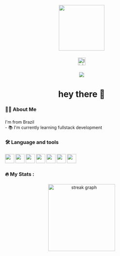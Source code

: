 <div align="center">
  <img height="150" src="https://media.giphy.com/media/M9gbBd9nbDrOTu1Mqx/giphy.gif"  />
</div>

###

<div align="center">
  <a href="https://www.linkedin.com/in/wender-vieira-marques-j%C3%BAnior-2a72b122b/" target="_blank">
    <img src="https://img.shields.io/static/v1?message=LinkedIn&logo=linkedin&label=&color=0077B5&logoColor=white&labelColor=&style=for-the-badge" height="25" alt="linkedin logo" />
  </a>
</div>


###

<div align="center">
  <img src="https://visitor-badge.laobi.icu/badge?page_id=wender13.springbank&"  />
</div>

###

<h1 align="center">hey there 👋</h1>

###

<h3 align="left">👩‍💻  About Me</h3>

###

<p align="left">I'm from Brazil<br>- 📚 I'm currently learning fullstack development</p>

###

<h3 align="left">🛠 Language and tools</h3>

###

<div align="left">
  <img width="30" src="https://cdn.jsdelivr.net/gh/devicons/devicon@latest/icons/java/java-original.svg" />
  <img width="30" src="https://cdn.jsdelivr.net/gh/devicons/devicon@latest/icons/spring/spring-original.svg" />
  <img width="30" src="https://cdn.jsdelivr.net/gh/devicons/devicon@latest/icons/reactbootstrap/reactbootstrap-original.svg" />
  <img width="30" src="https://cdn.jsdelivr.net/gh/devicons/devicon@latest/icons/javascript/javascript-original.svg" />
  <img width="30" src="https://cdn.jsdelivr.net/gh/devicons/devicon@latest/icons/mongodb/mongodb-original.svg" />
  <img width="30" src="https://cdn.jsdelivr.net/gh/devicons/devicon@latest/icons/typescript/typescript-original.svg" />
  <img width="30" src="https://cdn.jsdelivr.net/gh/devicons/devicon@latest/icons/linux/linux-original.svg" />
</div>

###

<h3 align="left">🔥   My Stats :</h3>

###

<div align="center">
  <img src="https://streak-stats.demolab.com?user=maurodesouza&locale=en&mode=daily&theme=dark&hide_border=false&border_radius=5&order=3" height="220" alt="streak graph"  />
</div>

###
